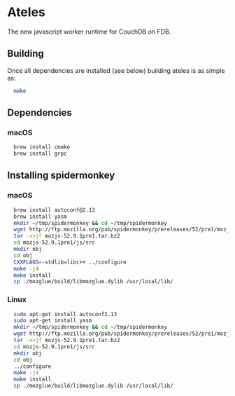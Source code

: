 # Ateles

The new javascript worker runtime for CouchDB on FDB.

## Building

Once all dependencies are installed (see below) building ateles is
as simple as:

```bash
  make
```

## Dependencies

### macOS

```bash
  brew install cmake
  brew install grpc
```

## Installing spidermonkey

### macOS

```bash
  brew install autoconf@2.13
  brew install yasm
  mkdir ~/tmp/spidermonkey && cd ~/tmp/spidermonkey
  wget http://ftp.mozilla.org/pub/spidermonkey/prereleases/52/pre1/mozjs-52.9.1pre1.tar.bz2
  tar -xvjf mozjs-52.9.1pre1.tar.bz2
  cd mozjs-52.9.1pre1/js/src
  mkdir obj
  cd obj
  CXXFLAGS=-stdlib=libc++ ../configure
  make -j4
  make install
  cp ./mozglue/build/libmozglue.dylib /usr/local/lib/
```

### Linux

```bash
  sudo apt-get install autoconf2.13
  sudo apt-get install yasm
  mkdir ~/tmp/spidermonkey && cd ~/tmp/spidermonkey
  wget http://ftp.mozilla.org/pub/spidermonkey/prereleases/52/pre1/mozjs-52.9.1pre1.tar.bz2
  tar -xvjf mozjs-52.9.1pre1.tar.bz2
  cd mozjs-52.9.1pre1/js/src
  mkdir obj
  cd obj
  ../configure
  make -j4
  make install
  cp ./mozglue/build/libmozglue.dylib /usr/local/lib/
```

